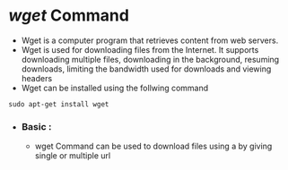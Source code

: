 # _wget_ Command
  * Wget is a computer program that retrieves content from web servers.   
  * Wget is used for downloading files from the Internet. It supports downloading multiple files, downloading in the background, resuming downloads, limiting the bandwidth used for downloads and viewing headers
  * Wget can be installed using the follwing command
  ```console
  sudo apt-get install wget
  ```
  
* ### Basic :
  * wget Command can be used to download files using a by giving single or multiple url
   
